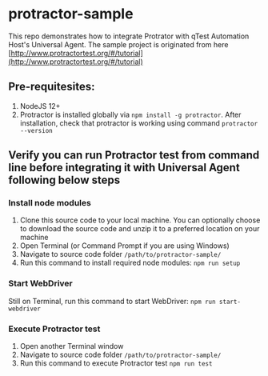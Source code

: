 # protractor-sample
This repo demonstrates how to integrate Protrator with qTest Automation Host's Universal Agent. The sample project is originated from here [http://www.protractortest.org/#/tutorial](http://www.protractortest.org/#/tutorial)

## Pre-requitesites:
1. NodeJS 12+
2. Protractor is installed globally via `npm install -g protractor`. After installation, check that protractor is working using command `protractor --version`

## Verify you can run Protractor test from command line before integrating it with Universal Agent following below steps

### Install node modules
1. Clone this source code to your local machine. You can optionally choose to download the source code and unzip it to a preferred location on your machine
2. Open Terminal (or Command Prompt if you are using Windows)
3. Navigate to source code folder `/path/to/protractor-sample/`
4. Run this command to install required node modules: `npm run setup`

### Start WebDriver 
Still on Terminal, run this command to start WebDriver: `npm run start-webdriver`

### Execute Protractor test
1. Open another Terminal window
2. Navigate to source code folder `/path/to/protractor-sample/`
3. Run this command to execute Protractor test `npm run test`
